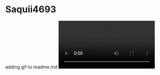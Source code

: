 # Saquii4693
adding gif to readme.md
![](https://github.com/Saqui4693/Saquii4693/blob/main/Bob_esponja_cual_es_mi_nombre.mp4)
